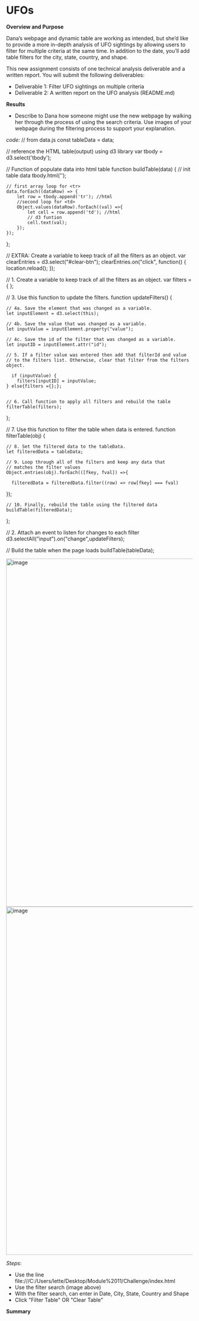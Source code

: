 # UFOs

**Overview and Purpose**

Dana’s webpage and dynamic table are working as intended, but she’d like to provide a more in-depth analysis of UFO sightings by allowing users to filter for multiple criteria at the same time. In addition to the date, you’ll add table filters for the city, state, country, and shape.

This new assignment consists of one technical analysis deliverable and a written report. You will submit the following deliverables:

  * Deliverable 1: Filter UFO sightings on multiple criteria
  * Deliverable 2: A written report on the UFO analysis (README.md)

**Results**
 * Describe to Dana how someone might use the new webpage by walking her through the process of using the search criteria. Use images of your webpage during the filtering process to support your explanation.

_code:_
// from data.js
const tableData = data;

// reference the HTML table(output) using d3 library
var tbody = d3.select('tbody');

// Function of populate data into html table
function buildTable(data) {
    // init table data
    tbody.html('');

    // first array loop for <tr>
    data.forEach((dataRow) => {
        let row = tbody.append('tr'); //html
        //second loop for <td>
        Object.values(dataRow).forEach((val) =>{
            let cell = row.append('td'); //html
            // d3 funtion 
            cell.text(val);
        });
    });

};

// EXTRA: Create a variable to keep track of all the filters as an object.
var clearEntries = d3.select("#clear-btn");
clearEntries.on("click", function() {
  location.reload();
});



// 1. Create a variable to keep track of all the filters as an object.
var filters = {
};

// 3. Use this function to update the filters. 
function updateFilters() {

    // 4a. Save the element that was changed as a variable.
    let inputElement = d3.select(this);

    // 4b. Save the value that was changed as a variable.
    let inputValue = inputElement.property("value");

    // 4c. Save the id of the filter that was changed as a variable.
    let inputID = inputElement.attr("id");
  
    // 5. If a filter value was entered then add that filterId and value
    // to the filters list. Otherwise, clear that filter from the filters object.

      if (inputValue) {
        filters[inputID] = inputValue;
    } else{filters ={};};
  
  
    // 6. Call function to apply all filters and rebuild the table
    filterTable(filters);
};

// 7. Use this function to filter the table when data is entered.
function filterTable(obj) {
  
    // 8. Set the filtered data to the tableData.
    let filteredData = tableData;
  
    // 9. Loop through all of the filters and keep any data that
    // matches the filter values
    Object.entries(obj).forEach(([fkey, fval]) =>{
        
      filteredData = filteredData.filter((row) => row[fkey] === fval)
          

  });
  
    // 10. Finally, rebuild the table using the filtered data
    buildTable(filteredData);
};
  
  // 2. Attach an event to listen for changes to each filter
  d3.selectAll("input").on("change",updateFilters);
  
  // Build the table when the page loads
  buildTable(tableData);
  
<img width="939" alt="image" src="https://user-images.githubusercontent.com/99268646/166502427-d83ec203-3dc1-4be7-b814-cc0db802ba7b.png">

<img width="939" alt="image" src="https://user-images.githubusercontent.com/99268646/166502744-c5998ef7-9ca3-40c3-8def-ab11565c137f.png">

_Steps_: 

 * Use the line file:///C:/Users/lette/Desktop/Module%2011/Challenge/index.html
 * Use the filter search (image above) 
 * With the filter search, can enter in Date, City, State, Country and Shape 
 * Click "Filter Table" OR "Clear Table" 


**Summary**



